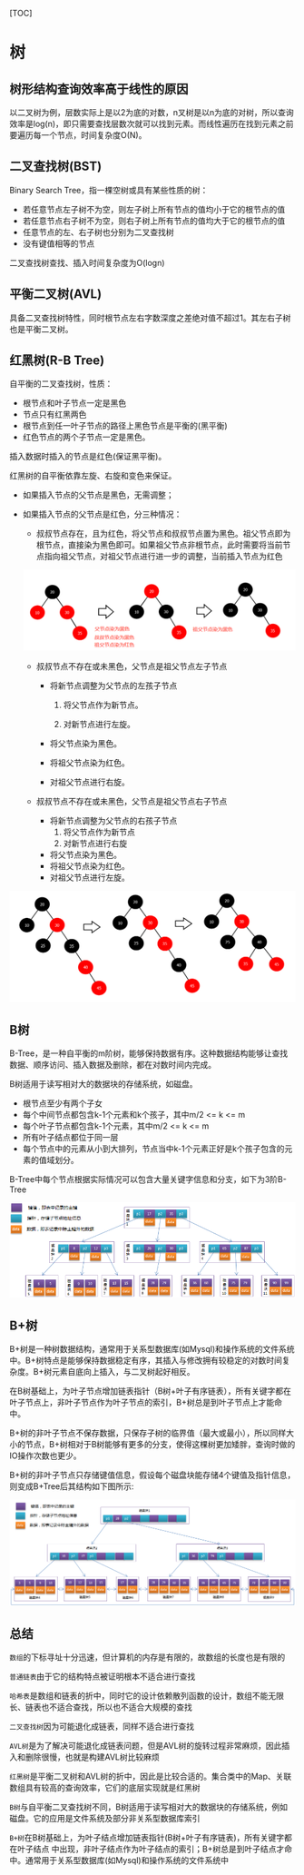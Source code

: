 [TOC]

# 树

## 树形结构查询效率高于线性的原因

以二叉树为例，层数实际上是以2为底的对数，n叉树是以n为底的对树，所以查询效率是log(n)，即只需要查找层数次就可以找到元素。而线性遍历在找到元素之前要遍历每一个节点，时间复杂度O(N)。

## 二叉查找树(BST)

Binary Search Tree，指一棵空树或具有某些性质的树：

- 若任意节点左子树不为空，则左子树上所有节点的值均小于它的根节点的值
- 若任意节点右子树不为空，则右子树上所有节点的值均大于它的根节点的值
- 任意节点的左、右子树也分别为二叉查找树
- 没有键值相等的节点

二叉查找树查找、插入时间复杂度为O(logn)



## 平衡二叉树(AVL)

具备二叉查找树特性，同时根节点左右字数深度之差绝对值不超过1。其左右子树也是平衡二叉树。



## 红黑树(R-B Tree)

自平衡的二叉查找树，性质：

- 根节点和叶子节点一定是黑色
- 节点只有红黑两色
- 根节点到任一叶子节点的路径上黑色节点是平衡的(黑平衡)
- 红色节点的两个子节点一定是黑色。

插入数据时插入的节点是红色(保证黑平衡)。

红黑树的自平衡依靠左旋、右旋和变色来保证。

- 如果插入节点的父节点是黑色，无需调整；

- 如果插入节点的父节点是红色，分三种情况：

  - 叔叔节点存在，且为红色，将父节点和叔叔节点置为黑色。祖父节点即为根节点，直接染为黑色即可。如果祖父节点非根节点，此时需要将当前节点指向祖父节点，对祖父节点进行进一步的调整，当前插入节点为红色

  ![img](https://github.com/lission/markdownPics/blob/main/data/%E7%BA%A2%E9%BB%91%E6%A0%91%E5%8F%94%E5%8F%94%E8%8A%82%E7%82%B9%E4%B8%BA%E7%BA%A2%E8%89%B2.png?raw=true)

  - 叔叔节点不存在或未黑色，父节点是祖父节点左子节点

    - 将新节点调整为父节点的左孩子节点

      1. 将父节点作为新节点。

      2. 对新节点进行左旋。

    - 将父节点染为黑色。

    - 将祖父节点染为红色。

    - 对祖父节点进行右旋。

  - 叔叔节点不存在或未黑色，父节点是祖父节点右子节点

    - 将新节点调整为父节点的右孩子节点
      1. 将父节点作为新节点
      2. 对新节点进行右旋
    - 将父节点染为黑色。
    - 将祖父节点染为红色。
    - 对祖父节点进行左旋。 

![img](https://github.com/lission/markdownPics/blob/main/data/%E7%BA%A2%E9%BB%91%E6%A0%91%E5%8F%94%E5%8F%94%E8%8A%82%E7%82%B9%E4%B8%BA%E9%BB%91%E8%89%B2.png?raw=true)



## B树

B-Tree，是一种自平衡的m阶树，能够保持数据有序。这种数据结构能够让查找数据、顺序访问、插入数据及删除，都在对数时间内完成。

B树适用于读写相对大的数据块的存储系统，如磁盘。

- 根节点至少有两个子女
- 每个中间节点都包含k-1个元素和k个孩子，其中m/2 <= k <= m
- 每个叶子节点都包含k-1个元素，其中m/2 <= k <= m
- 所有叶子结点都位于同一层
- 每个节点中的元素从小到大排列，节点当中k-1个元素正好是k个孩子包含的元素的值域划分。

B-Tree中每个节点根据实际情况可以包含大量关键字信息和分支，如下为3阶B-Tree

![img](https://github.com/lission/markdownPics/blob/main/data/alg-tree-15.png?raw=true)



## B+树

B+树是一种树数据结构，通常用于关系型数据库(如Mysql)和操作系统的文件系统中。B+树特点是能够保持数据稳定有序，其插入与修改拥有较稳定的对数时间复杂度。B+树元素自底向上插入，与二叉树起好相反。

在B树基础上，为叶子节点增加链表指针（B树+叶子有序链表），所有关键字都在叶子节点上，非叶子节点作为叶子节点的索引，B+树总是到叶子节点上才能命中。

B+树的非叶子节点不保存数据，只保存子树的临界值（最大或最小），所以同样大小的节点，B+树相对于B树能够有更多的分支，使得这棵树更加矮胖，查询时做的IO操作次数也更少。

B+树的非叶子节点只存储键值信息，假设每个磁盘块能存储4个键值及指针信息，则变成B+Tree后其结构如下图所示:

![img](https://github.com/lission/markdownPics/blob/main/data/alg-tree-16.png?raw=true)



## 总结

`数组`的下标寻址十分迅速，但计算机的内存是有限的，故数组的长度也是有限的

`普通链表`由于它的结构特点被证明根本不适合进行查找

`哈希表`是数组和链表的折中，同时它的设计依赖散列函数的设计，数组不能无限长、链表也不适合查找，所以也不适合大规模的查找

`二叉查找树`因为可能退化成链表，同样不适合进行查找

`AVL树`是为了解决可能退化成链表问题，但是AVL树的旋转过程非常麻烦，因此插入和删除很慢，也就是构建AVL树比较麻烦

`红黑树`是平衡二叉树和AVL树的折中，因此是比较合适的。集合类中的Map、关联数组具有较高的查询效率，它们的底层实现就是红黑树

`B树`与自平衡二叉查找树不同，B树适用于读写相对大的数据块的存储系统，例如磁盘。它的应用是文件系统及部分非关系型数据库索引

`B+树`在B树基础上，为叶子结点增加链表指针(B树+叶子有序链表)，所有关键字都在叶子结点 中出现，非叶子结点作为叶子结点的索引；B+树总是到叶子结点才命中。通常用于关系型数据库(如Mysql)和操作系统的文件系统中